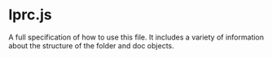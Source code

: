# lprc.js

A full specification of how to use this file. It includes a variety of information about the structure of the folder and doc objects. 